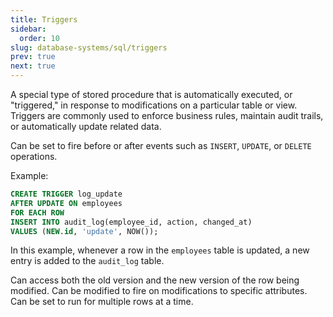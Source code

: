 ```yaml
---
title: Triggers
sidebar:
  order: 10
slug: database-systems/sql/triggers
prev: true
next: true
---
```


A special type of stored procedure that is automatically executed, or "triggered," in response to modifications on a particular table or view. Triggers are commonly used to enforce business rules, maintain audit trails, or automatically update related data.

Can be set to fire before or after events such as `INSERT`, `UPDATE`, or `DELETE` operations.

Example:

```sql
CREATE TRIGGER log_update
AFTER UPDATE ON employees
FOR EACH ROW
INSERT INTO audit_log(employee_id, action, changed_at)
VALUES (NEW.id, 'update', NOW());
```

In this example, whenever a row in the `employees` table is updated, a new entry is added to the `audit_log` table.

Can access both the old version and the new version of the row being modified. Can be modified to fire on modifications to specific attributes. Can be set to run for multiple rows at a time.
